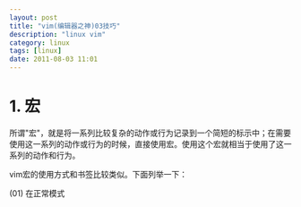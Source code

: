 ```yaml
---
layout: post
title: "vim(编辑器之神)03技巧"
description: "linux vim"
category: linux
tags: [linux]
date: 2011-08-03 11:01
---
```




# 1. 宏

所谓"宏"，就是将一系列比较复杂的动作或行为记录到一个简短的标示中；在需要使用这一系列的动作或行为的时候，直接使用宏。使用这个宏就相当于使用了这一系列的动作和行为。   

vim宏的使用方式和书签比较类似。下面列举一下：

(01) 在正常模式


